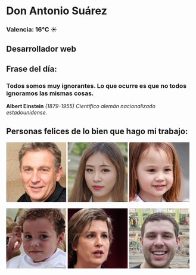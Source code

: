 # Don Antonio Suárez
### Valencia:  16°C ☀️
## Desarrollador web
## Frase del día:
<!-- START QUOTE -->
### Todos somos muy ignorantes. Lo que ocurre es que no todos ignoramos las mismas cosas.
**Albert Einstein** *(1879-1955) Científico alemán nacionalizado estadounidense.*
<!-- END QUOTE -->






## Personas felices de lo bien que hago mi trabajo:

<p float="left">
  <img src="src/image_0.png" width="32%" />
  <img src="src/image_1.png" width="32%" /> 
  <img src="src/image_2.png" width="32%" />
</p>
<p float="left">
  <img src="src/image_3.png" width="32%" />
  <img src="src/image_4.png" width="32%" /> 
  <img src="src/image_5.png" width="32%" />
</p>